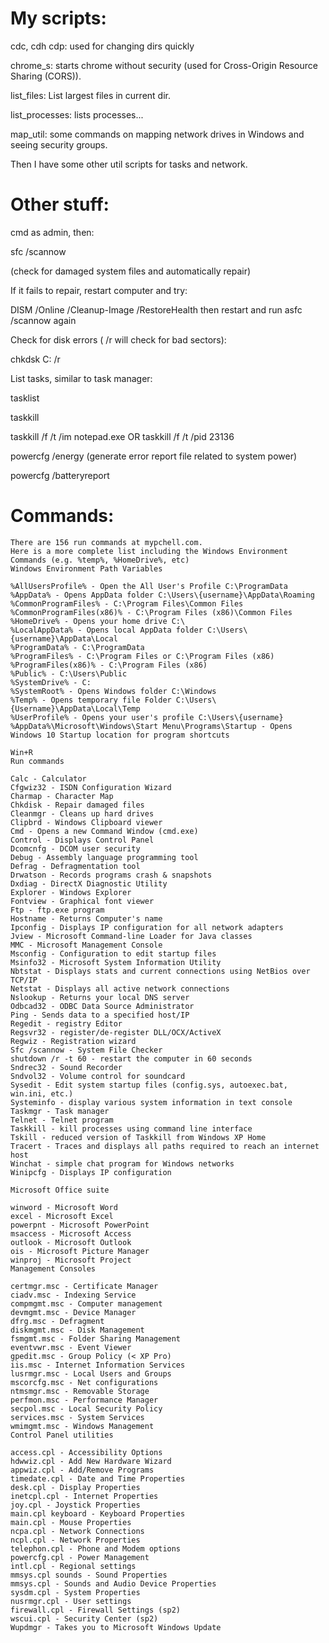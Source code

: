 # My scripts:

cdc, cdh cdp: used for changing dirs quickly

chrome_s: starts chrome without security (used for Cross-Origin Resource Sharing (CORS)).

list_files: List largest files in current dir.

list_processes: lists processes...

map_util: some commands on mapping network drives in Windows and seeing security groups.

Then I have some other util scripts for tasks and network.

# Other stuff:
cmd as admin, then:

sfc /scannow

(check for damaged system files and automatically repair)

If it fails to repair, restart computer and try:

DISM /Online /Cleanup-Image /RestoreHealth then restart and run asfc /scannow again

Check for disk errors ( /r will check for bad sectors):

chkdsk C: /r

List tasks, similar to task manager:

tasklist 

taskkill

taskkill /f /t /im notepad.exe OR taskkill /f /t /pid 23136

powercfg /energy (generate error report file related to system power)

powercfg /batteryreport

# Commands:
```
There are 156 run commands at mypchell.com.
Here is a more complete list including the Windows Environment Commands (e.g. %temp%, %HomeDrive%, etc)
Windows Environment Path Variables

%AllUsersProfile% - Open the All User's Profile C:\ProgramData
%AppData% - Opens AppData folder C:\Users\{username}\AppData\Roaming
%CommonProgramFiles% - C:\Program Files\Common Files
%CommonProgramFiles(x86)% - C:\Program Files (x86)\Common Files
%HomeDrive% - Opens your home drive C:\
%LocalAppData% - Opens local AppData folder C:\Users\{username}\AppData\Local
%ProgramData% - C:\ProgramData
%ProgramFiles% - C:\Program Files or C:\Program Files (x86)
%ProgramFiles(x86)% - C:\Program Files (x86)
%Public% - C:\Users\Public
%SystemDrive% - C:
%SystemRoot% - Opens Windows folder C:\Windows
%Temp% - Opens temporary file Folder C:\Users\{Username}\AppData\Local\Temp
%UserProfile% - Opens your user's profile C:\Users\{username}
%AppData%\Microsoft\Windows\Start Menu\Programs\Startup - Opens Windows 10 Startup location for program shortcuts

Win+R
Run commands

Calc - Calculator
Cfgwiz32 - ISDN Configuration Wizard
Charmap - Character Map
Chkdisk - Repair damaged files
Cleanmgr - Cleans up hard drives
Clipbrd - Windows Clipboard viewer
Cmd - Opens a new Command Window (cmd.exe)
Control - Displays Control Panel
Dcomcnfg - DCOM user security
Debug - Assembly language programming tool
Defrag - Defragmentation tool
Drwatson - Records programs crash & snapshots
Dxdiag - DirectX Diagnostic Utility
Explorer - Windows Explorer
Fontview - Graphical font viewer
Ftp - ftp.exe program
Hostname - Returns Computer's name
Ipconfig - Displays IP configuration for all network adapters
Jview - Microsoft Command-line Loader for Java classes
MMC - Microsoft Management Console
Msconfig - Configuration to edit startup files
Msinfo32 - Microsoft System Information Utility
Nbtstat - Displays stats and current connections using NetBios over TCP/IP
Netstat - Displays all active network connections
Nslookup - Returns your local DNS server
Odbcad32 - ODBC Data Source Administrator
Ping - Sends data to a specified host/IP
Regedit - registry Editor
Regsvr32 - register/de-register DLL/OCX/ActiveX
Regwiz - Registration wizard
Sfc /scannow - System File Checker
shutdown /r -t 60 - restart the computer in 60 seconds
Sndrec32 - Sound Recorder
Sndvol32 - Volume control for soundcard
Sysedit - Edit system startup files (config.sys, autoexec.bat, win.ini, etc.)
Systeminfo - display various system information in text console
Taskmgr - Task manager
Telnet - Telnet program
Taskkill - kill processes using command line interface
Tskill - reduced version of Taskkill from Windows XP Home
Tracert - Traces and displays all paths required to reach an internet host
Winchat - simple chat program for Windows networks
Winipcfg - Displays IP configuration

Microsoft Office suite

winword - Microsoft Word
excel - Microsoft Excel
powerpnt - Microsoft PowerPoint
msaccess - Microsoft Access
outlook - Microsoft Outlook
ois - Microsoft Picture Manager
winproj - Microsoft Project
Management Consoles

certmgr.msc - Certificate Manager
ciadv.msc - Indexing Service
compmgmt.msc - Computer management
devmgmt.msc - Device Manager
dfrg.msc - Defragment
diskmgmt.msc - Disk Management
fsmgmt.msc - Folder Sharing Management
eventvwr.msc - Event Viewer
gpedit.msc - Group Policy (< XP Pro)
iis.msc - Internet Information Services
lusrmgr.msc - Local Users and Groups
mscorcfg.msc - Net configurations
ntmsmgr.msc - Removable Storage
perfmon.msc - Performance Manager
secpol.msc - Local Security Policy
services.msc - System Services
wmimgmt.msc - Windows Management
Control Panel utilities

access.cpl - Accessibility Options
hdwwiz.cpl - Add New Hardware Wizard
appwiz.cpl - Add/Remove Programs
timedate.cpl - Date and Time Properties
desk.cpl - Display Properties
inetcpl.cpl - Internet Properties
joy.cpl - Joystick Properties
main.cpl keyboard - Keyboard Properties
main.cpl - Mouse Properties
ncpa.cpl - Network Connections
ncpl.cpl - Network Properties
telephon.cpl - Phone and Modem options
powercfg.cpl - Power Management
intl.cpl - Regional settings
mmsys.cpl sounds - Sound Properties
mmsys.cpl - Sounds and Audio Device Properties
sysdm.cpl - System Properties
nusrmgr.cpl - User settings
firewall.cpl - Firewall Settings (sp2)
wscui.cpl - Security Center (sp2)
Wupdmgr - Takes you to Microsoft Windows Update
```